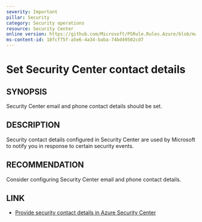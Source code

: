 ```yaml
---
severity: Important
pillar: Security
category: Security operations
resource: Security Center
online version: https://github.com/Microsoft/PSRule.Rules.Azure/blob/main/docs/rules/en/Azure.SecurityCenter.Contact.md
ms-content-id: 18fcf75f-a5e6-4a34-baba-74bd49502cd7
---
```


# Set Security Center contact details

## SYNOPSIS

Security Center email and phone contact details should be set.

## DESCRIPTION

Security contact details configured in Security Center are used by Microsoft to notify you in response to certain security events.

## RECOMMENDATION

Consider configuring Security Center email and phone contact details.

## LINK

- [Provide security contact details in Azure Security Center](https://docs.microsoft.com/en-us/azure/security-center/security-center-provide-security-contact-details)
